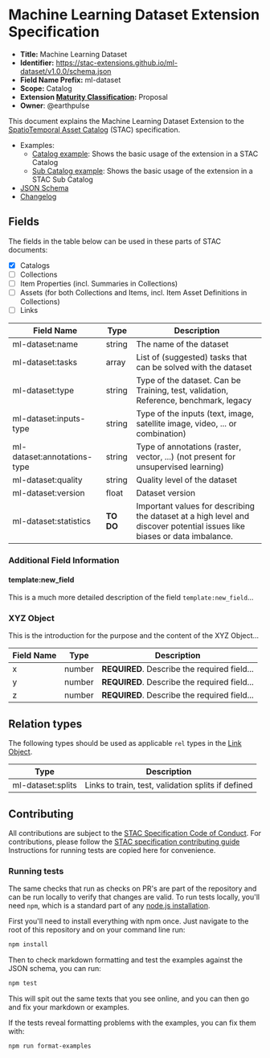 # Machine Learning Dataset Extension Specification

- **Title:** Machine Learning Dataset
- **Identifier:** <https://stac-extensions.github.io/ml-dataset/v1.0.0/schema.json>
- **Field Name Prefix:** ml-dataset
- **Scope:** Catalog
- **Extension [Maturity Classification](https://github.com/radiantearth/stac-spec/tree/master/extensions/README.md#extension-maturity):** Proposal
- **Owner**: @earthpulse

This document explains the Machine Learning Dataset Extension to 
the [SpatioTemporal Asset Catalog](https://github.com/radiantearth/stac-spec) 
(STAC) specification.

- Examples:
  - [Catalog example](examples/catalog.json): Shows the basic usage of the extension in a STAC Catalog
  - [Sub Catalog example](examples/sub-catalog.json): Shows the basic usage of the extension in a STAC Sub Catalog
- [JSON Schema](json-schema/schema.json)
- [Changelog](./CHANGELOG.md)

## Fields

The fields in the table below can be used in these parts of STAC documents:
- [x] Catalogs
- [ ] Collections
- [ ] Item Properties (incl. Summaries in Collections)
- [ ] Assets (for both Collections and Items, incl. Item Asset Definitions in Collections)
- [ ] Links

| Field Name           | Type                      | Description |
| -------------------- | ------------------------- | ----------- |
| ml-dataset:name   | string                    | The name of the dataset |
| ml-dataset:tasks | array                 | List of (suggested) tasks that can be solved with the dataset |
| ml-dataset:type  | string    | Type of the dataset. Can be Training, test, validation, Reference, benchmark, legacy |
| ml-dataset:inputs-type | string | Type of the inputs (text, image, satellite image, video, ... or combination) |
| ml-dataset:annotations-type | string | Type of annotations (raster, vector, ...) (not present for unsupervised learning) |
| ml-dataset:quality | string | Quality level of the dataset |
| ml-dataset:version | float | Dataset version |
| ml-dataset:statistics | **TO DO** | Important values for describing the dataset at a high level and discover potential issues  like biases or data imbalance. |
 
### Additional Field Information

#### template:new_field

This is a much more detailed description of the field `template:new_field`...

### XYZ Object

This is the introduction for the purpose and the content of the XYZ Object...

| Field Name  | Type   | Description |
| ----------- | ------ | ----------- |
| x           | number | **REQUIRED**. Describe the required field... |
| y           | number | **REQUIRED**. Describe the required field... |
| z           | number | **REQUIRED**. Describe the required field... |

## Relation types

The following types should be used as applicable `rel` types in the
[Link Object](https://github.com/radiantearth/stac-spec/tree/master/item-spec/item-spec.md#link-object).

| Type                | Description |
| ------------------- | ----------- |
| ml-dataset:splits      | Links to train, test, validation splits if defined |

## Contributing

All contributions are subject to the
[STAC Specification Code of Conduct](https://github.com/radiantearth/stac-spec/blob/master/CODE_OF_CONDUCT.md).
For contributions, please follow the
[STAC specification contributing guide](https://github.com/radiantearth/stac-spec/blob/master/CONTRIBUTING.md) Instructions
for running tests are copied here for convenience.

### Running tests

The same checks that run as checks on PR's are part of the repository and can be run locally to verify that changes are valid. 
To run tests locally, you'll need `npm`, which is a standard part of any [node.js installation](https://nodejs.org/en/download/).

First you'll need to install everything with npm once. Just navigate to the root of this repository and on 
your command line run:
```bash
npm install
```

Then to check markdown formatting and test the examples against the JSON schema, you can run:
```bash
npm test
```

This will spit out the same texts that you see online, and you can then go and fix your markdown or examples.

If the tests reveal formatting problems with the examples, you can fix them with:
```bash
npm run format-examples
```

